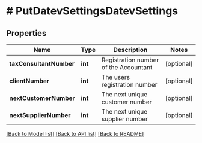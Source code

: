 # # PutDatevSettingsDatevSettings

## Properties

Name | Type | Description | Notes
------------ | ------------- | ------------- | -------------
**taxConsultantNumber** | **int** | Registration number of the Accountant | [optional]
**clientNumber** | **int** | The users registration number | [optional]
**nextCustomerNumber** | **int** | The next unique customer number | [optional]
**nextSupplierNumber** | **int** | The next unique supplier number | [optional]

[[Back to Model list]](../../README.md#models) [[Back to API list]](../../README.md#endpoints) [[Back to README]](../../README.md)
